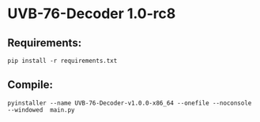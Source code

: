 # UVB-76-Decoder 1.0-rc8

## Requirements:

    pip install -r requirements.txt

## Compile:

    pyinstaller --name UVB-76-Decoder-v1.0.0-x86_64 --onefile --noconsole --windowed  main.py
